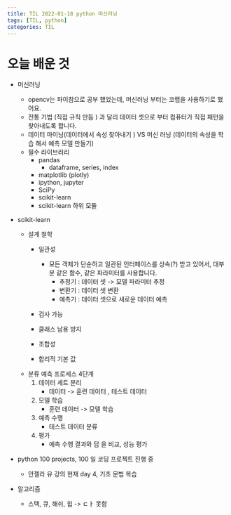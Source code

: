 ```yaml
---
title: TIL 2022-01-18 python 머신러닝
tags: [TIL, python]
categories: TIL
---
```


# 오늘 배운 것 

- 머신러닝
  - opencv는 파이참으로 공부 했었는데, 머신러닝 부터는 코랩을 사용하기로 했어요.
  - 전통 기법 (직접 규칙 만듬 ) 과 달리 데이터 셋으로 부터 컴퓨터가 직접 패턴을 찾아내도록 합니다. 
  - 데이터 마이닝(데이터에서 속성 찾아내기 ) VS 머신 러닝 (데이터의 속성을 학습 해서 예측 모델 만들기)
  - 필수 라이브러리 
    - pandas
      - dataframe, series, index
    - matplotlib (plotly)
    - ipython, jupyter
    - SciPy
    - scikit-learn
    - scikit-learn 하위 모듈
  
- scikit-learn
  - 설계 철학
    - 일관성
      - 모든 객체가 단순하고 일관된 인터페이스를 상속(?) 받고 있어서, 대부분 같은 함수, 같은 파라미터를 사용합니다. 
        - 추정기 : 데이터 셋 -> 모델 파라미터 추정
        - 변환기 : 데이터 셋 변환
        - 예측기 : 데이터 셋으로 새로운 데이터 예측 
        
    - 검사 가능 
    - 클래스 남용 방지 
    - 조합성 
    - 합리적 기본 값
  - 분류 예측 프로세스 4단계 
    1. 데이터 세트 분리 
        - 데이터 -> 훈련 데이터 , 테스트 데이터 
    2. 모델 학습
        - 훈련 데이터 -> 모델 학습
    3. 예측 수행 
        - 테스트 데이터 분류
    4. 평가
        - 예측 수행 결과와 답 을 비교, 성능 평가
  
- python 100 projects, 100 일 코딩 프로젝트 진행 중 
  - 안젤라 유 강의 현재 day 4, 기초 문법 복습 
  
- 알고리즘
  - 스택, 큐, 해쉬, 힙 -> ㄷㅏ 못함 
  